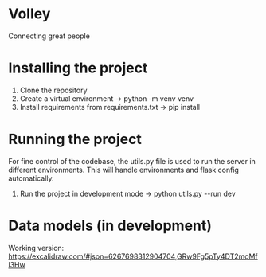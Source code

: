 # Volley
Connecting great people

# Installing the project
1. Clone the repository
2. Create a virtual environment -> python -m venv venv
3. Install requirements from requirements.txt -> pip install

# Running the project
For fine control of the codebase, the utils.py file is used to run the server in different environments. This will handle environments and flask config automatically.
1. Run the project in development mode -> python utils.py --run dev

# Data models (in development)
Working version: https://excalidraw.com/#json=6267698312904704,GRw9Fg5pTy4DT2moMfl3Hw
